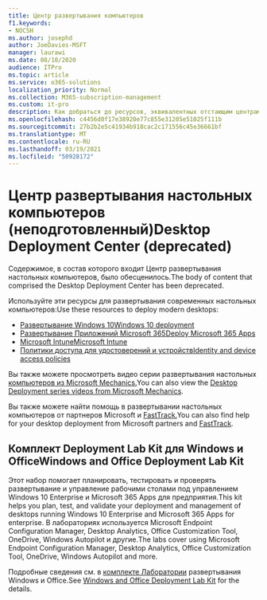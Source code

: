 ```yaml
---
title: Центр развертывания компьютеров
f1.keywords:
- NOCSH
ms.author: josephd
author: JoeDavies-MSFT
manager: laurawi
ms.date: 08/10/2020
audience: ITPro
ms.topic: article
ms.service: o365-solutions
localization_priority: Normal
ms.collection: M365-subscription-management
ms.custom: it-pro
description: Как добраться до ресурсов, эквивалентных отстающим центрам развертывания настольных компьютеров.
ms.openlocfilehash: c4456d0f17e38920e77c855e31205e51025f111b
ms.sourcegitcommit: 27b2b2e5c41934b918cac2c171556c45e36661bf
ms.translationtype: MT
ms.contentlocale: ru-RU
ms.lasthandoff: 03/19/2021
ms.locfileid: "50928172"
---
```

# <a name="desktop-deployment-center-deprecated"></a><span data-ttu-id="bc4dd-103">Центр развертывания настольных компьютеров (неподготовленный)</span><span class="sxs-lookup"><span data-stu-id="bc4dd-103">Desktop Deployment Center (deprecated)</span></span>

<span data-ttu-id="bc4dd-104">Содержимое, в состав которого входит Центр развертывания настольных компьютеров, было обесценилось.</span><span class="sxs-lookup"><span data-stu-id="bc4dd-104">The body of content that comprised the Desktop Deployment Center has been deprecated.</span></span> 

<span data-ttu-id="bc4dd-105">Используйте эти ресурсы для развертывания современных настольных компьютеров:</span><span class="sxs-lookup"><span data-stu-id="bc4dd-105">Use these resources to deploy modern desktops:</span></span>

- [<span data-ttu-id="bc4dd-106">Развертывание Windows 10</span><span class="sxs-lookup"><span data-stu-id="bc4dd-106">Windows 10 deployment</span></span>](/windows/deployment/)
- [<span data-ttu-id="bc4dd-107">Развертывание Приложений Microsoft 365</span><span class="sxs-lookup"><span data-stu-id="bc4dd-107">Deploy Microsoft 365 Apps</span></span>](/deployoffice/deployment-guide-microsoft-365-apps)
- [<span data-ttu-id="bc4dd-108">Microsoft Intune</span><span class="sxs-lookup"><span data-stu-id="bc4dd-108">Microsoft Intune</span></span>](/mem/intune/fundamentals/planning-guide)
- [<span data-ttu-id="bc4dd-109">Политики доступа для удостоверений и устройств</span><span class="sxs-lookup"><span data-stu-id="bc4dd-109">Identity and device access policies</span></span>](../security/office-365-security/microsoft-365-policies-configurations.md)

<span data-ttu-id="bc4dd-110">Вы также можете просмотреть видео серии развертывания настольных [компьютеров из Microsoft Mechanics.](https://www.aka.ms/watchhowtoshift)</span><span class="sxs-lookup"><span data-stu-id="bc4dd-110">You can also view the [Desktop Deployment series videos from Microsoft Mechanics](https://www.aka.ms/watchhowtoshift).</span></span>

<span data-ttu-id="bc4dd-111">Вы также можете найти помощь в развертывании настольных компьютеров от партнеров Microsoft и [FastTrack.](https://www.microsoft.com/fasttrack/microsoft-365)</span><span class="sxs-lookup"><span data-stu-id="bc4dd-111">You can also find help for your desktop deployment from Microsoft partners and [FastTrack](https://www.microsoft.com/fasttrack/microsoft-365).</span></span>

## <a name="windows-and-office-deployment-lab-kit"></a><span data-ttu-id="bc4dd-112">Комплект Deployment Lab Kit для Windows и Office</span><span class="sxs-lookup"><span data-stu-id="bc4dd-112">Windows and Office Deployment Lab Kit</span></span>

<span data-ttu-id="bc4dd-113">Этот набор помогает планировать, тестировать и проверять развертывание и управление рабочими столами под управлением Windows 10 Enterprise и Microsoft 365 Apps для предприятия.</span><span class="sxs-lookup"><span data-stu-id="bc4dd-113">This kit helps you plan, test, and validate your deployment and management of desktops running Windows 10 Enterprise and Microsoft 365 Apps for enterprise.</span></span> <span data-ttu-id="bc4dd-114">В лабораториях используется Microsoft Endpoint Configuration Manager, Desktop Analytics, Office Customization Tool, OneDrive, Windows Autopilot и другие.</span><span class="sxs-lookup"><span data-stu-id="bc4dd-114">The labs cover using Microsoft Endpoint Configuration Manager, Desktop Analytics, Office Customization Tool, OneDrive, Windows Autopilot and more.</span></span>

<span data-ttu-id="bc4dd-115">Подробные сведения см. в [комплекте Лаборатории](modern-desktop-deployment-and-management-lab.md) развертывания Windows и Office.</span><span class="sxs-lookup"><span data-stu-id="bc4dd-115">See [Windows and Office Deployment Lab Kit](modern-desktop-deployment-and-management-lab.md) for the details.</span></span>